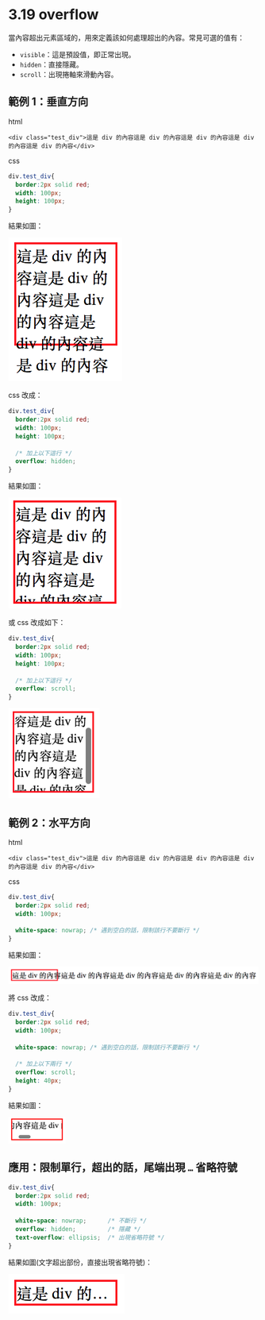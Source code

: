 # 3.19 overflow

當內容超出元素區域的，用來定義該如何處理超出的內容。常見可選的值有：

* `visible`：這是預設值，即正常出現。
* `hidden`：直接隱藏。
* `scroll`：出現捲軸來滑動內容。

## 範例 1：垂直方向

html

```markup
<div class="test_div">這是 div 的內容這是 div 的內容這是 div 的內容這是 div 的內容這是 div 的內容</div>
```

css

```css
div.test_div{
  border:2px solid red;
  width: 100px;
  height: 100px;
}
```

結果如圖：

![](../.gitbook/assets/overflow_1.png)

css 改成：

```css
div.test_div{
  border:2px solid red;
  width: 100px;
  height: 100px;

  /* 加上以下這行 */
  overflow: hidden;
}
```

結果如圖：

![](../.gitbook/assets/overflow_2.png)

或 css 改成如下：

```css
div.test_div{
  border:2px solid red;
  width: 100px;
  height: 100px;

  /* 加上以下這行 */
  overflow: scroll;
}
```

![](../.gitbook/assets/overflow_3.png)

## 範例 2：水平方向

html

```markup
<div class="test_div">這是 div 的內容這是 div 的內容這是 div 的內容這是 div 的內容這是 div 的內容</div>
```

css

```css
div.test_div{
  border:2px solid red;
  width: 100px;

  white-space: nowrap; /* 遇到空白的話，限制該行不要斷行 */
}
```

結果如圖：

![](../.gitbook/assets/overflow_4.png)

將 css 改成：

```css
div.test_div{
  border:2px solid red;
  width: 100px;

  white-space: nowrap; /* 遇到空白的話，限制該行不要斷行 */

  /* 加上以下兩行 */
  overflow: scroll;
  height: 40px;
}
```

結果如圖：

![](../.gitbook/assets/overflow_5.png)

## 應用：限制單行，超出的話，尾端出現 `…` 省略符號

```css
div.test_div{
  border:2px solid red;
  width: 100px;

  white-space: nowrap;      /* 不斷行 */
  overflow: hidden;         /* 隱藏 */
  text-overflow: ellipsis;  /* 出現省略符號 */
}
```

結果如圖\(文字超出部份，直接出現省略符號\)：

![](../.gitbook/assets/overflow_6.png)

